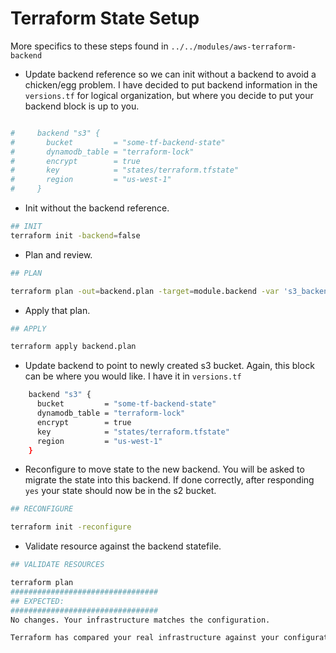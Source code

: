 # Terraform State Setup

More specifics to these steps found in `../../modules/aws-terraform-backend`

- Update backend reference so we can init without a backend to avoid a chicken/egg problem. I have decided to put backend information in the `versions.tf` for logical organization, but where you decide to put your backend block is up to you.

```bash

#     backend "s3" {
#       bucket         = "some-tf-backend-state"
#       dynamodb_table = "terraform-lock"
#       encrypt        = true
#       key            = "states/terraform.tfstate"
#       region         = "us-west-1"
#     }
```

- Init without the backend reference.

```bash
## INIT
terraform init -backend=false
```

- Plan and review.

```bash
## PLAN

terraform plan -out=backend.plan -target=module.backend -var 's3_backend_bucket=some-tf-backend-state'
```

- Apply that plan.

```bash
## APPLY

terraform apply backend.plan
```

- Update backend to point to newly created s3 bucket. Again, this block can be where you would like. I have it in `versions.tf`

```bash
    backend "s3" {
      bucket         = "some-tf-backend-state"
      dynamodb_table = "terraform-lock"
      encrypt        = true
      key            = "states/terraform.tfstate"
      region         = "us-west-1"
    }
```

- Reconfigure to move state to the new backend. You will be asked to migrate the state into this backend. If done correctly, after responding `yes` your state should now be in the s2 bucket.

```bash
## RECONFIGURE

terraform init -reconfigure
```

- Validate resource against the backend statefile.

```bash
## VALIDATE RESOURCES

terraform plan
#################################
## EXPECTED:
#################################
No changes. Your infrastructure matches the configuration.

Terraform has compared your real infrastructure against your configuration and found no differences, so no changes are needed.
```
